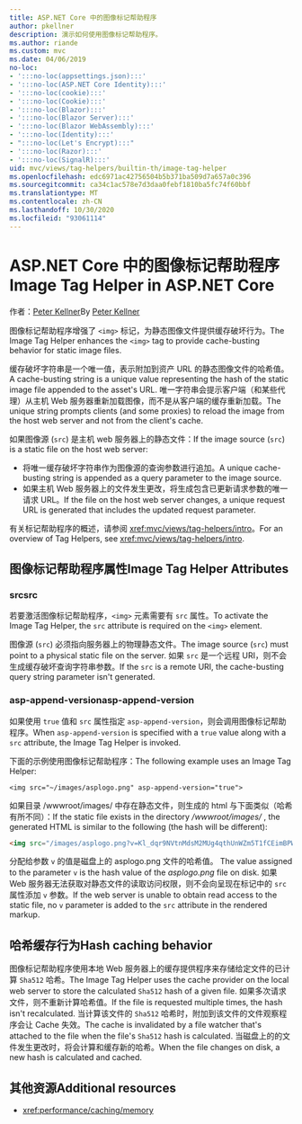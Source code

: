 ```yaml
---
title: ASP.NET Core 中的图像标记帮助程序
author: pkellner
description: 演示如何使用图像标记帮助程序。
ms.author: riande
ms.custom: mvc
ms.date: 04/06/2019
no-loc:
- ':::no-loc(appsettings.json):::'
- ':::no-loc(ASP.NET Core Identity):::'
- ':::no-loc(cookie):::'
- ':::no-loc(Cookie):::'
- ':::no-loc(Blazor):::'
- ':::no-loc(Blazor Server):::'
- ':::no-loc(Blazor WebAssembly):::'
- ':::no-loc(Identity):::'
- ":::no-loc(Let's Encrypt):::"
- ':::no-loc(Razor):::'
- ':::no-loc(SignalR):::'
uid: mvc/views/tag-helpers/builtin-th/image-tag-helper
ms.openlocfilehash: edc6971ac42756504b5b371ba509d7a657a0c396
ms.sourcegitcommit: ca34c1ac578e7d3daa0febf1810ba5fc74f60bbf
ms.translationtype: MT
ms.contentlocale: zh-CN
ms.lasthandoff: 10/30/2020
ms.locfileid: "93061114"
---
```

# <a name="image-tag-helper-in-aspnet-core"></a><span data-ttu-id="d2aca-103">ASP.NET Core 中的图像标记帮助程序</span><span class="sxs-lookup"><span data-stu-id="d2aca-103">Image Tag Helper in ASP.NET Core</span></span>

<span data-ttu-id="d2aca-104">作者：[Peter Kellner](https://peterkellner.net)</span><span class="sxs-lookup"><span data-stu-id="d2aca-104">By [Peter Kellner](https://peterkellner.net)</span></span>

<span data-ttu-id="d2aca-105">图像标记帮助程序增强了 `<img>` 标记，为静态图像文件提供缓存破坏行为。</span><span class="sxs-lookup"><span data-stu-id="d2aca-105">The Image Tag Helper enhances the `<img>` tag to provide cache-busting behavior for static image files.</span></span>

<span data-ttu-id="d2aca-106">缓存破坏字符串是一个唯一值，表示附加到资产 URL 的静态图像文件的哈希值。</span><span class="sxs-lookup"><span data-stu-id="d2aca-106">A cache-busting string is a unique value representing the hash of the static image file appended to the asset's URL.</span></span> <span data-ttu-id="d2aca-107">唯一字符串会提示客户端（和某些代理）从主机 Web 服务器重新加载图像，而不是从客户端的缓存重新加载。</span><span class="sxs-lookup"><span data-stu-id="d2aca-107">The unique string prompts clients (and some proxies) to reload the image from the host web server and not from the client's cache.</span></span>

<span data-ttu-id="d2aca-108">如果图像源 (`src`) 是主机 web 服务器上的静态文件：</span><span class="sxs-lookup"><span data-stu-id="d2aca-108">If the image source (`src`) is a static file on the host web server:</span></span>

* <span data-ttu-id="d2aca-109">将唯一缓存破坏字符串作为图像源的查询参数进行追加。</span><span class="sxs-lookup"><span data-stu-id="d2aca-109">A unique cache-busting string is appended as a query parameter to the image source.</span></span>
* <span data-ttu-id="d2aca-110">如果主机 Web 服务器上的文件发生更改，将生成包含已更新请求参数的唯一请求 URL。</span><span class="sxs-lookup"><span data-stu-id="d2aca-110">If the file on the host web server changes, a unique request URL is generated that includes the updated request parameter.</span></span>

<span data-ttu-id="d2aca-111">有关标记帮助程序的概述，请参阅 <xref:mvc/views/tag-helpers/intro>。</span><span class="sxs-lookup"><span data-stu-id="d2aca-111">For an overview of Tag Helpers, see <xref:mvc/views/tag-helpers/intro>.</span></span>

## <a name="image-tag-helper-attributes"></a><span data-ttu-id="d2aca-112">图像标记帮助程序属性</span><span class="sxs-lookup"><span data-stu-id="d2aca-112">Image Tag Helper Attributes</span></span>

### <a name="src"></a><span data-ttu-id="d2aca-113">src</span><span class="sxs-lookup"><span data-stu-id="d2aca-113">src</span></span>

<span data-ttu-id="d2aca-114">若要激活图像标记帮助程序，`<img>` 元素需要有 `src` 属性。</span><span class="sxs-lookup"><span data-stu-id="d2aca-114">To activate the Image Tag Helper, the `src` attribute is required on the `<img>` element.</span></span>

<span data-ttu-id="d2aca-115">图像源 (`src`) 必须指向服务器上的物理静态文件。</span><span class="sxs-lookup"><span data-stu-id="d2aca-115">The image source (`src`) must point to a physical static file on the server.</span></span> <span data-ttu-id="d2aca-116">如果 `src` 是一个远程 URI，则不会生成缓存破坏查询字符串参数。</span><span class="sxs-lookup"><span data-stu-id="d2aca-116">If the `src` is a remote URI, the cache-busting query string parameter isn't generated.</span></span>

### <a name="asp-append-version"></a><span data-ttu-id="d2aca-117">asp-append-version</span><span class="sxs-lookup"><span data-stu-id="d2aca-117">asp-append-version</span></span>

<span data-ttu-id="d2aca-118">如果使用 `true` 值和 `src` 属性指定 `asp-append-version`，则会调用图像标记帮助程序。</span><span class="sxs-lookup"><span data-stu-id="d2aca-118">When `asp-append-version` is specified with a `true` value along with a `src` attribute, the Image Tag Helper is invoked.</span></span>

<span data-ttu-id="d2aca-119">下面的示例使用图像标记帮助程序：</span><span class="sxs-lookup"><span data-stu-id="d2aca-119">The following example uses an Image Tag Helper:</span></span>

```cshtml
<img src="~/images/asplogo.png" asp-append-version="true">
```

<span data-ttu-id="d2aca-120">如果目录 /wwwroot/images/  中存在静态文件，则生成的 html 与下面类似（哈希有所不同）：</span><span class="sxs-lookup"><span data-stu-id="d2aca-120">If the static file exists in the directory */wwwroot/images/* , the generated HTML is similar to the following (the hash will be different):</span></span>

```html
<img src="/images/asplogo.png?v=Kl_dqr9NVtnMdsM2MUg4qthUnWZm5T1fCEimBPWDNgM">
```

<span data-ttu-id="d2aca-121">分配给参数 `v` 的值是磁盘上的 asplogo.png 文件的哈希值。 </span><span class="sxs-lookup"><span data-stu-id="d2aca-121">The value assigned to the parameter `v` is the hash value of the *asplogo.png* file on disk.</span></span> <span data-ttu-id="d2aca-122">如果 Web 服务器无法获取对静态文件的读取访问权限，则不会向呈现在标记中的 `src` 属性添加 `v` 参数。</span><span class="sxs-lookup"><span data-stu-id="d2aca-122">If the web server is unable to obtain read access to the static file, no `v` parameter is added to the `src` attribute in the rendered markup.</span></span>

## <a name="hash-caching-behavior"></a><span data-ttu-id="d2aca-123">哈希缓存行为</span><span class="sxs-lookup"><span data-stu-id="d2aca-123">Hash caching behavior</span></span>

<span data-ttu-id="d2aca-124">图像标记帮助程序使用本地 Web 服务器上的缓存提供程序来存储给定文件的已计算 `Sha512` 哈希。</span><span class="sxs-lookup"><span data-stu-id="d2aca-124">The Image Tag Helper uses the cache provider on the local web server to store the calculated `Sha512` hash of a given file.</span></span> <span data-ttu-id="d2aca-125">如果多次请求文件，则不重新计算哈希值。</span><span class="sxs-lookup"><span data-stu-id="d2aca-125">If the file is requested multiple times, the hash isn't recalculated.</span></span> <span data-ttu-id="d2aca-126">当计算该文件的 `Sha512` 哈希时，附加到该文件的文件观察程序会让 Cache 失效。</span><span class="sxs-lookup"><span data-stu-id="d2aca-126">The cache is invalidated by a file watcher that's attached to the file when the file's `Sha512` hash is calculated.</span></span> <span data-ttu-id="d2aca-127">当磁盘上的的文件发生更改时，将会计算和缓存新的哈希。</span><span class="sxs-lookup"><span data-stu-id="d2aca-127">When the file changes on disk, a new hash is calculated and cached.</span></span>

## <a name="additional-resources"></a><span data-ttu-id="d2aca-128">其他资源</span><span class="sxs-lookup"><span data-stu-id="d2aca-128">Additional resources</span></span>

* <xref:performance/caching/memory>
